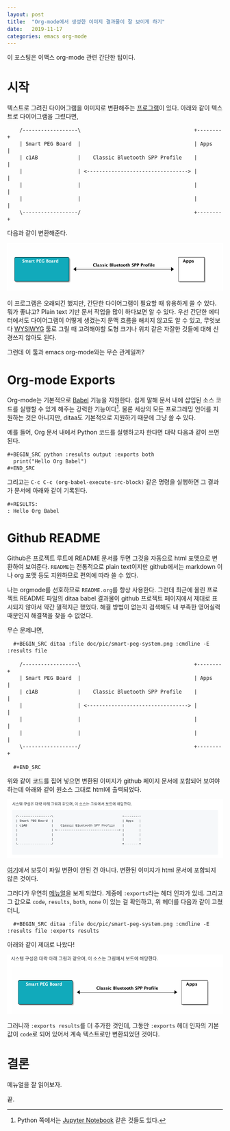```yaml
---
layout: post
title:  "Org-mode에서 생성한 이미지 결과물이 잘 보이게 하기"
date:   2019-11-17
categories: emacs org-mode
---
```


이 포스팅은 이맥스 org-mode 관련 간단한 팁이다.


# 시작

텍스트로 그려진 다이어그램을 이미지로 변환해주는
[프로그램](http://ditaa.sourceforge.net/)이 있다. 아래와 같이 텍스트로
다이어그램을 그렸다면,

```
    /------------------\                                     +--------+ 
    | Smart PEG Board  |                                     | Apps   | 
    | c1AB             |    Classic Bluetooth SPP Profile    |        |
    |                  | <---------------------------------> |        | 
    |                  |                                     |        |
    |                  |                                     |        |
    \------------------/                                     +--------+
```

다음과 같이 변환해준다.

![](https://github.com/bbingju/smart-peg/blob/master/doc/pic/smart-peg-system.png)


이 프로그램은 오래되긴 했지만, 간단한 다이어그램이 필요할 때 유용하게
쓸 수 있다. 뭐가 좋냐고? Plain text 기반 문서 작업을 많이 하다보면 알
수 있다. 우선 간단한 에디터에서도 다이어그램이 어떻게 생겼는지 문맥
흐름을 해치지 않고도 알 수 있고, 무엇보다
[WYSIWYG](https://en.wikipedia.org/wiki/WYSIWYG) 툴로 그릴 때
고려해야할 도형 크기나 위치 같은 자잘한 것들에 대해 신경쓰지 않아도
된다.

그런데 이 툴과 emacs org-mode와는 무슨 관계일까?


# Org-mode Exports

Org-mode는 기본적으로
[Babel](https://orgmode.org/worg/org-contrib/babel/) 기능을
지원한다. 쉽게 말해 문서 내에 삽입된 소스 코드를 실행할 수 있게 해주는
강력한 기능이다[^1]. 물론 세상의 모든 프로그래밍 언어를 지원하는 것은
아니지만, ditaa도 기본적으로 지원하기 때문에 그냥 쓸 수 있다.

예를 들어, Org 문서 내에서 Python 코드를 실행하고자 한다면 대략 다음과
같이 쓰면 된다.

```
#+BEGIN_SRC python :results output :exports both
  print("Hello Org Babel")
#+END_SRC
```

그리고는 `C-c C-c (org-babel-execute-src-block)` 같은 명령을 실행하면
그 결과가 문서에 아래와 같이 기록된다.

```
#+RESULTS:
: Hello Org Babel
```

# Github README

Github은 프로젝트 루트에 README 문서를 두면 그것을 자동으로 html
포맷으로 변환하여 보여준다.  `README`는 전통적으로 plain text이지만
github에서는 markdown 이나 org 포맷 등도 지원하므로 편의에 따라 쓸 수
있다.

나는 orgmode를 선호하므로 `README.org`를 항상 사용한다. 그런데 최근에
올린 프로젝트 README 파일의 ditaa babel 결과물이 github 프로젝트
페이지에서 제대로 표시되지 않아서 약간 껄적지근 했었다. 해결 방법이
없는지 검색해도 내 부족한 영어실력 때문인지 해결책을 찾을 수 없었다.

무슨 문제냐면,

```
  #+BEGIN_SRC ditaa :file doc/pic/smart-peg-system.png :cmdline -E :results file

    /------------------\                                     +--------+ 
    | Smart PEG Board  |                                     | Apps   | 
    | c1AB             |    Classic Bluetooth SPP Profile    |        |
    |                  | <---------------------------------> |        | 
    |                  |                                     |        |
    |                  |                                     |        |
    \------------------/                                     +--------+

  #+END_SRC
```

위와 같이 코드를 집어 넣으면 변환된 이미지가 github 페이지 문서에
포함되어 보여야하는데 아래와 같이 원소스 그대로 html에 출력되었다.

![](../assets/orgmode-exports-unwanted-result.png)

[여기](https://github.com/bbingju/smart-peg/blob/master/doc/pic/smart-peg-system.png)에서
보듯이 파일 변환이 안된 건 아니다. 변환된 이미지가 html 문서에 포함되지 않은 것이다.

그러다가 우연히
[메뉴얼](https://orgmode.org/manual/Specific-header-arguments.html#Specific-header-arguments)을
보게 되었다. 게중에 `:exports`라는 헤더 인자가 있네. 그리고 그 값으로 `code`, `results`, `both`, `none` 이 있는 걸 확인하고,
위 헤더를 다음과 같이 고쳤더니,

```
  #+BEGIN_SRC ditaa :file doc/pic/smart-peg-system.png :cmdline -E :results file :exports results
```

아래와 같이 제대로 나왔다!

![](../assets/orgmode-exports-wanted-results.png)

그러니까 `:exports results`를 더 추가한 것인데, 그동안 `:exports` 헤더 인자의
기본값이 `code`로 되어 있어서 계속 텍스트로만 변환되었던 것이다.


# 결론

메뉴얼을 잘 읽어보자.

끝.

[^1]: Python 쪽에서는 [Jupyter Notebook](https://jupyter.org/) 같은 것들도 있다.
